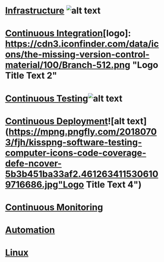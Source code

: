 # [Infrastructure](https://binujacobc.github.io/DevOps101/Automation) ![alt text](https://d1.awsstatic.com/what-is-aws/AWS-Types-of-Cloud-Computing_Infrastructure-as-a-Service.c2e061a42b68ec6d969880fb8768bcb8e5cc2e69.png "Logo Title Text 1")

# [Continuous Integration](https://binujacobc.github.io/DevOps101/Continuous_Integration)[logo]: https://cdn3.iconfinder.com/data/icons/the-missing-version-control-material/100/Branch-512.png "Logo Title Text 2"

# [Continuous Testing](https://binujacobc.github.io/DevOps101/Continuous_Testing)![alt text](https://image.flaticon.com/icons/png/512/1508/1508763.png "Logo Title Text 3")

# [Continuous Deployment](https://binujacobc.github.io/DevOps101/Continuous_Deployment)![alt text](https://mpng.pngfly.com/20180703/fjh/kisspng-software-testing-computer-icons-code-coverage-defe-ncover-5b3b451ba33af2.4612634115306109716686.jpg"Logo Title Text 4")

# [Continuous Monitoring](https://binujacobc.github.io/DevOps101/Continuous_Monitoring)

# [Automation](https://binujacobc.github.io/DevOps101/Automation)

# [Linux](https://binujacobc.github.io/DevOps101/linux)


